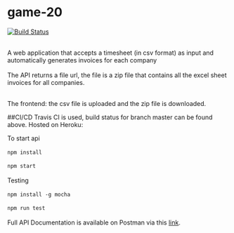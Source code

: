 # game-20
[![Build Status](https://travis-ci.org/Lekky71/billable-hours.svg?branch=master)](https://travis-ci.org/Lekky71/billable-hours)
 
<br/>
A web application that accepts a timesheet (in csv format) as input and automatically generates invoices for each company
<br/>
<br/>
The API returns a file url, the file is a zip file that contains all the excel sheet invoices for all companies.<br/>
<br/>


The frontend: the csv file is uploaded and the zip file is downloaded.<br/>

##CI/CD
Travis CI is used, build status for branch master can be found above. 
Hosted on Heroku: 

To start api  
 <br/>
 `npm install` 
 <br/>
 <br/>
`npm start`  
 <br/>
 Testing
  <br/>
  <br/>
 `npm install -g mocha`  
  <br/>
 `npm run test`    
 <br/>
 Full API Documentation is available on Postman via this [link](https://www.getpostman.com/collections/b37852ab8933dcb2420f).
